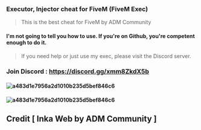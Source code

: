 ### Executor, Injector cheat for FiveM (FiveM Exec)
> This is the best cheat for FiveM by ADM Community


#### I'm not going to tell you how to use. If you're on Github, you're competent enough to do it.
> If you need help or just use my exec, please visit the Discord server.

### Join Discord : https://discord.gg/xmm8ZkdX5b

#### ![a483d1e7956a2d1010b235d5bef846c6](https://media.discordapp.net/attachments/1082183294617137224/1083162969514459217/Capture_decran_520.png)
#### ![a483d1e7956a2d1010b235d5bef846c6](https://media.discordapp.net/attachments/1012749638635368551/1083874365411688540/image.png)


## Credit [ Inka Web by ADM Community ]
